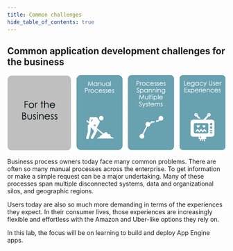```yaml
---
title: Common challenges
hide_table_of_contents: true
---
```

## Common application development challenges for the business

![](/img/lab-aemc/2023-09-06-16-10-38.png)


Business process owners today face many common problems.  There are often so many manual processes across the enterprise. To get information or make a simple request can be a major undertaking. Many of these processes span multiple disconnected systems, data and organizational silos, and geographic regions. 

Users today are also so much more demanding in terms of the experiences they expect. In their consumer lives, those experiences are increasingly flexible and effortless with the Amazon and Uber-like options they rely on. 

In this lab, the focus will be on learning to build and deploy App Engine apps. 

